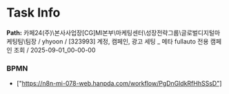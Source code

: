 # Task Info

**Path:** 카페24(주)\본사사업장\[CG]MI본부\마케팅센터\성장전략그룹\글로벌디지털마케팅팀\팀장 / yhyoon / [323993] 계정, 캠페인, 광고 세팅 _ 메타 fullauto 전용 캠페인 조회 / 2025-09-01_00-00-00

### BPMN
- ["https://n8n-mi-078-web.hanpda.com/workflow/PgDnGldkRfHhSSsD"]

